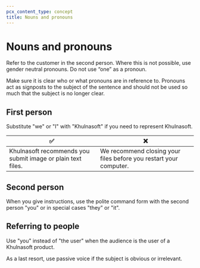 ```yaml
---
pcx_content_type: concept
title: Nouns and pronouns
---
```


# Nouns and pronouns

Refer to the customer in the second person. Where this is not possible, use gender neutral pronouns. Do not use “one” as a pronoun.

Make sure it is clear who or what pronouns are in reference to. Pronouns act as signposts to the subject of the sentence and should not be used so much that the subject is no longer clear.

## First person

Substitute "we" or "I" with "Khulnasoft" if you need to represent Khulnasoft.

| ✅ | ❌|
|----|----|
|Khulnasoft recommends you submit image or plain text files. | We recommend closing your files before you restart your computer. |

## Second person

When you give instructions, use the polite command form with the second person "you" or in special cases "they" or "it".

## Referring to people

Use "you" instead of "the user" when the audience is the user of a Khulnasoft product. 

As a last resort, use passive voice if the subject is obvious or irrelevant.
